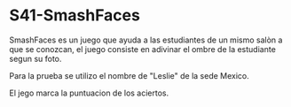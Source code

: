 # S41-SmashFaces

SmashFaces es un juego que ayuda a las estudiantes de un mismo salòn a que se conozcan, el juego consiste en adivinar el ombre de la estudiante segun su foto.

Para la prueba se utilizo el nombre de "Leslie" de la sede Mexico.

El jego marca la puntuacion de los aciertos.
